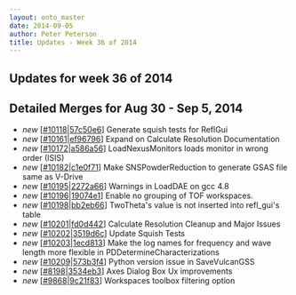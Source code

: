 ```yaml
---
layout: onto_master
date: 2014-09-05
author: Peter Peterson
title: Updates - Week 36 of 2014
---
```

Updates for week 36 of 2014
---------------------------

Detailed Merges for Aug 30 - Sep 5, 2014
----------------------------------------
* *new* \[[#10118](http://trac.mantidproject.org/mantid/ticket/10118)\|[57c50e6](https://github.com/mantidproject/mantid/commit/57c50e6f9ec0d0d7647ff161c5938adc780f09f7)\] Generate squish tests for ReflGui
* *new* \[[#10161](http://trac.mantidproject.org/mantid/ticket/10161)\|[ef96796](https://github.com/mantidproject/mantid/commit/ef9679646996e4a1e0a96d4688f3d14c570040c7)\] Expand on Calculate Resolution Documentation
* *new* \[[#10172](http://trac.mantidproject.org/mantid/ticket/10172)\|[a586a56](https://github.com/mantidproject/mantid/commit/a586a56643c126f56e8ce7f03e256c46defca2c2)\] LoadNexusMonitors loads monitor in wrong order (ISIS)
* *new* \[[#10182](http://trac.mantidproject.org/mantid/ticket/10182)\|[c1e0f71](https://github.com/mantidproject/mantid/commit/c1e0f71e8c61d15cbdd1d6e1cf509199e33a6524)\] Make SNSPowderReduction to generate GSAS file same as V-Drive
* *new* \[[#10195](http://trac.mantidproject.org/mantid/ticket/10195)\|[2272a66](https://github.com/mantidproject/mantid/commit/2272a66c53bac44156f1ff5f8f4860c7ea9bc5a2)\] Warnings in LoadDAE on gcc 4.8
* *new* \[[#10196](http://trac.mantidproject.org/mantid/ticket/10196)\|[19074e1](https://github.com/mantidproject/mantid/commit/19074e1bc0c6ebcada4091c856841f41de4a55d3)\] Enable no grouping of TOF workspaces.
* *new* \[[#10198](http://trac.mantidproject.org/mantid/ticket/10198)\|[bb2eb66](https://github.com/mantidproject/mantid/commit/bb2eb66f4bdb8dde5f4aefca3aaed185f7d0f63b)\] TwoTheta's value is not inserted into refl_gui's table
* *new* \[[#10201](http://trac.mantidproject.org/mantid/ticket/10201)\|[fd0d442](https://github.com/mantidproject/mantid/commit/fd0d442e2519a8b7a40c26107f80308c3675562f)\] Calculate Resolution Cleanup and Major Issues
* *new* \[[#10202](http://trac.mantidproject.org/mantid/ticket/10202)\|[3519d6c](https://github.com/mantidproject/mantid/commit/3519d6c0a495e74a57d6212d91a3c136dfcb31ae)\] Update Squish Tests
* *new* \[[#10203](http://trac.mantidproject.org/mantid/ticket/10203)\|[1ecd813](https://github.com/mantidproject/mantid/commit/1ecd8135e7a34c2777d5586e2d09cf78dc8d3f43)\] Make the log names for frequency and wave length more flexible in PDDetermineCharacterizations
* *new* \[[#10209](http://trac.mantidproject.org/mantid/ticket/10209)\|[573b3f4](https://github.com/mantidproject/mantid/commit/573b3f415afb6cbfc2221e78c1278c0bf060c83b)\] Python version issue in SaveVulcanGSS
* *new* \[[#8198](http://trac.mantidproject.org/mantid/ticket/8198)\|[3534eb3](https://github.com/mantidproject/mantid/commit/3534eb3935866725a777fc8e695d5e0dd16aa6b4)\] Axes Dialog Box Ux improvements
* *new* \[[#9868](http://trac.mantidproject.org/mantid/ticket/9868)\|[9c21f83](https://github.com/mantidproject/mantid/commit/9c21f83465d638eafd1e0b68b6a78d32ef3c8b8f)\] Workspaces toolbox filtering option
